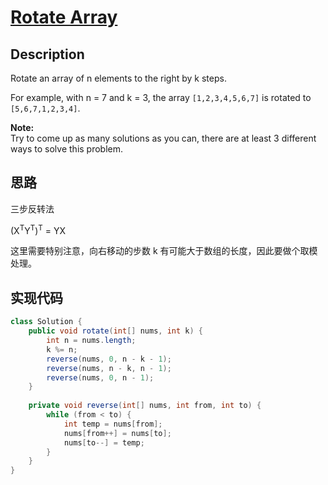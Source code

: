# [Rotate Array][title]

## Description

Rotate an array of n elements to the right by k steps.

For example, with n = 7 and k = 3, the array `[1,2,3,4,5,6,7]` is rotated to `[5,6,7,1,2,3,4]`.

**Note:**  
Try to come up as many solutions as you can, there are at least 3 different ways to solve this problem.

## 思路
三步反转法

(X<sup>T</sup>Y<sup>T</sup>)<sup>T</sup> = YX

这里需要特别注意，向右移动的步数 k 有可能大于数组的长度，因此要做个取模处理。

## 实现代码

```java
class Solution {
    public void rotate(int[] nums, int k) {
        int n = nums.length;
        k %= n;
        reverse(nums, 0, n - k - 1);
        reverse(nums, n - k, n - 1);
        reverse(nums, 0, n - 1);
    }
    
    private void reverse(int[] nums, int from, int to) {
        while (from < to) {
            int temp = nums[from];
            nums[from++] = nums[to];
            nums[to--] = temp;
        }
    }
}
```

[title]: https://leetcode.com/problems/rotate-array

